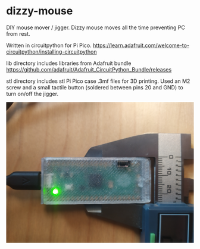 # dizzy-mouse
DIY mouse mover / jigger. 
Dizzy mouse moves all the time preventing PC from rest.

Written in circuitpython for Pi Pico.
https://learn.adafruit.com/welcome-to-circuitpython/installing-circuitpython

lib directory includes libraries from Adafruit bundle
https://github.com/adafruit/Adafruit_CircuitPython_Bundle/releases

stl directory includes stl Pi Pico case .3mf files for 3D printing.
Used an M2 screw and a small tactile button (soldered between pins 20 and GND) to turn on/off the jigger.

<img src="https://github.com/piotr-kubica/dizzy-mouse/blob/main/img-dizzy-mouse.jpg" width="550">
